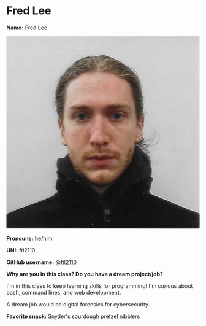 # Fred Lee

**Name:** Fred Lee

![Fred](../img/people/fred_photo.jpeg)

**Pronouns:** he/him

**UNI:** ftl2110

**GitHub username:** [@ftl2110](https://github.com/ftl2110)

**Why are you in this class? Do you have a dream project/job?**

I'm in this class to keep learning skills for programming! I'm curious about bash, command lines, and web development.

A dream job would be digital forensics for cybersecurity.

**Favorite snack:** Snyder's sourdough pretzel nibblers
